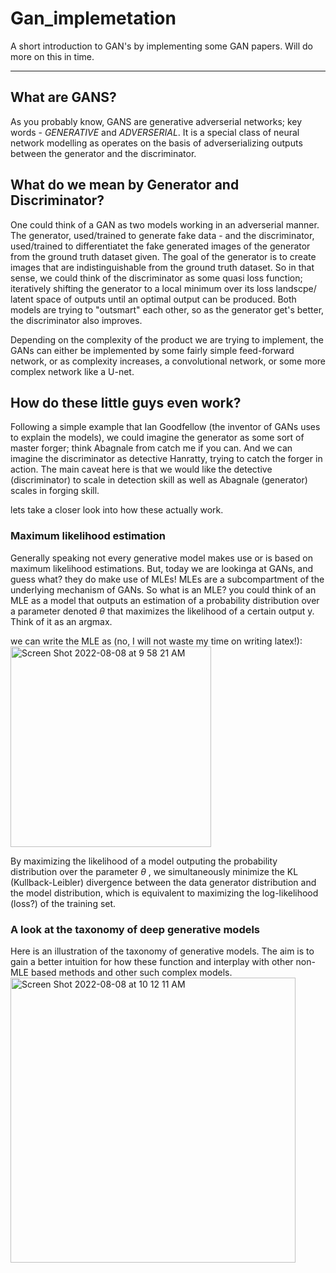 # Gan_implemetation
A short introduction to GAN's by implementing some GAN papers. Will do more on this in time.

---

## What are GANS?
As you probably know, GANS are generative adverserial networks; key words - *GENERATIVE* and *ADVERSERIAL*.
It is a special class of neural network modelling as operates on the basis of adverserializing outputs between the generator and the discriminator.

## What do we mean by Generator and Discriminator?
One could think of a GAN as two models working in an adverserial manner. The generator, used/trained to generate fake data - and the discriminator, used/trained to differentiatet the fake generated images of the generator from the ground truth dataset given.
The goal of the generator is to create images that are indistinguishable from the ground truth dataset. So in that sense, we could think of the discriminator as some quasi loss function; iteratively shifting the generator to a local minimum over its loss landscpe/ latent space of outputs until an optimal output can be produced.
Both models are trying to "outsmart" each other, so as the generator get's better, the discriminator also improves. 

Depending on the complexity of the product we are trying to implement, the GANs can either be implemented by some fairly simple feed-forward network, or as complexity increases, a convolutional network, or some more complex network like a U-net.

## How do these little guys even work?
Following a simple example that Ian Goodfellow (the inventor of GANs uses to explain the models), we could imagine the generator as some sort  of master forger; think Abagnale from catch me if you can. And we can imagine the discriminator as detective Hanratty, trying to catch the forger in action. The main caveat here is that we would like the detective (discriminator) to scale in detection skill as well as Abagnale (generator) scales in forging skill.

lets take a closer look into how these actually work.

### Maximum likelihood estimation
Generally speaking not every generative model makes use or is based on maximum likelihood estimations. But, today we are lookinga at GANs, and guess what? they do make use of MLEs! 
MLEs are a subcompartment of the underlying mechanism of GANs. So what is an MLE? you could think of an MLE as a model that outputs an estimation of a probability distribution over a parameter denoted $\theta$ that maximizes the likelihood of a certain output y.
Think of it as an argmax.


we can write the MLE as (no, I will not waste my time on writing latex!):
<img width="321" alt="Screen Shot 2022-08-08 at 9 58 21 AM" src="https://user-images.githubusercontent.com/73560826/183435538-80275116-d18d-4633-8919-30c3f3259cdd.png">

By maximizing the likelihood of a model outputing the probability distribution over the parameter $\theta$ , we simultaneously minimize the KL (Kullback-Leibler) divergence between the data generator distribution and the model distribution, which is equivalent to maximizing the log-likelihood (loss?) of the training set.


### A look at the taxonomy of deep generative models
Here is an illustration of the taxonomy of generative models. The aim is to gain a better intuition for how these function and interplay with other non-MLE based methods and other such complex models.
<img width="456" alt="Screen Shot 2022-08-08 at 10 12 11 AM" src="https://user-images.githubusercontent.com/73560826/183438280-0674df41-32aa-4d2e-bb6f-f00bc7e6dd6e.png">



